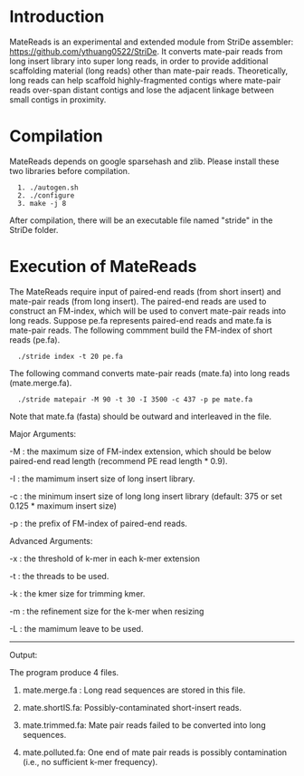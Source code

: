 # Introduction
MateReads is an experimental and extended module from StriDe assembler: https://github.com/ythuang0522/StriDe. It converts mate-pair reads from long insert library into super long reads, in order to provide additional scaffolding material (long reads) other than mate-pair reads. Theoretically, long reads can help scaffold highly-fragmented contigs where mate-pair reads over-span distant contigs and lose the adjacent linkage between small contigs in proximity.

# Compilation 
MateReads depends on google sparsehash and zlib. Please install these two libraries before compilation.

      1. ./autogen.sh 
      2. ./configure
      3. make -j 8

After compilation, there will be an executable file named "stride" in the StriDe folder.

# Execution of MateReads
The MateReads require input of paired-end reads (from short insert) and mate-pair reads (from long insert). The paired-end reads are used to construct an FM-index, which will be used to convert mate-pair reads into long reads. Suppose pe.fa represents paired-end reads and mate.fa is mate-pair reads. The following commment build the FM-index of short reads (pe.fa).

      ./stride index -t 20 pe.fa

The following command converts mate-pair reads (mate.fa) into long reads (mate.merge.fa).

      ./stride matepair -M 90 -t 30 -I 3500 -c 437 -p pe mate.fa

Note that mate.fa (fasta) should be outward and interleaved in the file.

Major Arguments: 

-M : the maximum size of FM-index extension, which should be below paired-end read length (recommend PE read length * 0.9). 

-I : the mamimum insert size of long insert library.

-c : the minimum insert size of long long insert library (default: 375 or set 0.125 * maximum insert size)

-p : the prefix of FM-index of paired-end reads.

Advanced Arguments:

-x : the threshold of k-mer in each k-mer extension

-t : the threads to be used. 

-k : the kmer size for trimming kmer.

-m : the refinement size for the k-mer when resizing 

-L : the mamimum leave to be used.



----------------------------------------------------------------------------------------------

Output:

The program produce 4 files.

1. mate.merge.fa : Long read sequences are stored in this file.

2. mate.shortIS.fa: Possibly-contaminated short-insert reads.

3. mate.trimmed.fa: Mate pair reads failed to be converted into long sequences.

4. mate.polluted.fa:  One end of mate pair reads is possibly contamination (i.e., no sufficient k-mer frequency).
